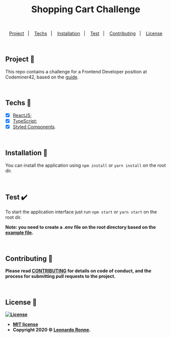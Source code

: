 <h1 align="center">
  Shopping Cart Challenge
</h1>

<br>

<p align="center">
  <a href="#project-star2">Project</a>&nbsp;&nbsp;&nbsp;|&nbsp;&nbsp;&nbsp;
  <a href="#techs-rocket">Techs</a>&nbsp;&nbsp;&nbsp;|&nbsp;&nbsp;&nbsp;
  <a href="#installation-wrench">Installation</a>&nbsp;&nbsp;&nbsp;|&nbsp;&nbsp;&nbsp;
  <a href="#test-heavy_check_mark">Test</a>&nbsp;&nbsp;&nbsp;|&nbsp;&nbsp;&nbsp;
  <a href="#contributing-">Contributing</a>&nbsp;&nbsp;&nbsp;|&nbsp;&nbsp;&nbsp;
  <a href="#license-memo">License</a>
</p>

<br>

## Project :star2:

This repo contains a challenge for a Frontend Developer position at Codeminer42, based on the [guide](https://gist.github.com/sobrinho/2f8d633aab22e3ad6ffa0b9d19b5a131).

<br>

## Techs :rocket:

- [x] [ReactJS](https://reactjs.org);
- [x] [TypeScript](https://www.typescriptlang.org/);
- [x] [Styled Components](https://styled-components.com/).

<br>

## Installation :wrench:

You can install the application using `npm install` or `yarn install` on the root dir.

<br>

## Test :heavy_check_mark:

To start the application interface just run `npm start` or `yarn start` on the root dir.

<strong>Note: you need to create a .env file on the root directory based on the [example file](https://github.com/leoronne/shopping-cart-challenge/blob/master/.env.example).

<br>

## Contributing 🤔

Please read [CONTRIBUTING](https://github.com/leoronne/shopping-cart-challenge/blob/master/CONTRIBUTING.md) for details on code of conduct, and the process for submitting pull requests to the project.

<br>

## License :memo:

[![License](http://img.shields.io/:license-mit-blue.svg?style=flat-square)](http://badges.mit-license.org)

- **[MIT license](https://github.com/leoronne/shopping-cart-challenge/blob/master/LICENSE)**
- Copyright 2020 © <a href="https://github.com/leoronne" target="_blank">Leonardo Ronne</a>.

##
